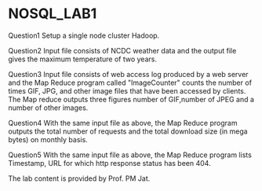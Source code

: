 # NOSQL_LAB1

Question1 Setup a single node cluster Hadoop. 

Question2 Input file consists of NCDC weather data and the output file gives the maximum temperature of two years.

Question3 Input file consists of web access log produced by a web server and the Map Reduce program called "ImageCounter" counts the number of times GIF, JPG, and other image files that have been accessed by clients. The Map reduce outputs three figures number of GIF,number of JPEG and a number of other images.

Question4 With the same input file as above, the Map Reduce program outputs the total number of requests and the total download size (in mega bytes) on monthly basis. 

Question5 With the same input file as above, the Map Reduce program lists Timestamp, URL for which http response status has been 404.



The lab content is provided by Prof. PM Jat.

